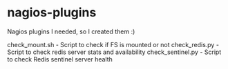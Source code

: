 # nagios-plugins
Nagios plugins I needed, so I created them :)

check_mount.sh - Script to check if FS is mounted or not
check_redis.py - Script to check redis server stats and availability
check_sentinel.py - Script to check Redis sentinel server health

